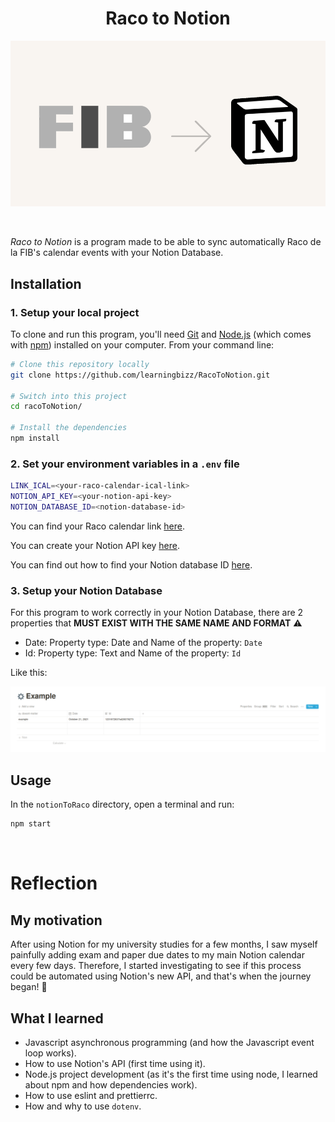 <h1 align="center"><strong> Raco to Notion </h1></strong>

<p align="center">
  <img src="img/racoToNotion-illustration.png" alt="drawing" width="550"/>
</p>
<br>

_Raco to Notion_ is a program made to be able to sync automatically Raco de la FIB's calendar events with your Notion Database.

## **Installation**

### 1. Setup your local project

To clone and run this program, you'll need [Git](https://git-scm.com) and [Node.js](https://nodejs.org/en/download/) (which comes with [npm](http://npmjs.com)) installed on your computer. From your command line:

```zsh
# Clone this repository locally
git clone https://github.com/learningbizz/RacoToNotion.git

# Switch into this project
cd racoToNotion/

# Install the dependencies
npm install
```

### 2. Set your environment variables in a `.env` file

```zsh
LINK_ICAL=<your-raco-calendar-ical-link>
NOTION_API_KEY=<your-notion-api-key>
NOTION_DATABASE_ID=<notion-database-id>
```

You can find your Raco calendar link [here](img/raco_calendari.png).

You can create your Notion API key [here](https://www.notion.com/my-integrations).

You can find out how to find your Notion database ID [here](https://stackoverflow.com/questions/67728038/where-to-find-database-id-for-my-database-in-notion).

### 3. Setup your Notion Database

For this program to work correctly in your Notion Database, there are 2 properties that **MUST EXIST WITH THE SAME NAME AND FORMAT** ⚠️

-   Date: Property type: Date and Name of the property: `Date`
-   Id: Property type: Text and Name of the property: `Id`

Like this:

![](img/example_database.png)

## Usage

In the `notionToRaco` directory, open a terminal and run:

```zsh
npm start
```

<br>

# **Reflection**

## **My motivation**

After using Notion for my university studies for a few months, I saw myself painfully adding exam and paper due dates to my main Notion calendar every few days. Therefore, I started investigating to see if this process could be automated using Notion's new API, and that's when the journey began! 🚢

## **What I learned**

-   Javascript asynchronous programming (and how the Javascript event loop works).
-   How to use Notion's API (first time using it).
-   Node.js project development (as it's the first time using node, I learned about npm and how dependencies work).
-   How to use eslint and prettierrc.
-   How and why to use `dotenv`.
